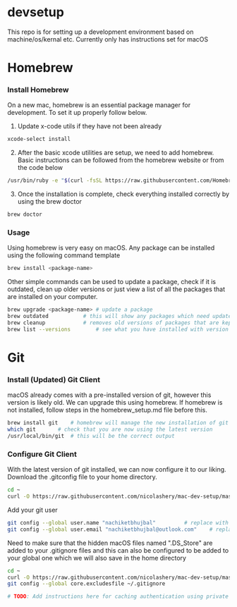 # devsetup

This repo is for setting up a development environment based on machine/os/kernal etc.
Currently only has instructions set for macOS

# Homebrew

### Install Homebrew

On a new mac, homebrew is an essential package manager for development. To set it up properly follow below.

1. Update x-code utils if they have not been already

```bash
xcode-select install
```

2. After the basic xcode utilities are setup, we need to add homebrew. Basic instructions can be followed from the homebrew website or from the code below

```bash
/usr/bin/ruby -e "$(curl -fsSL https://raw.githubusercontent.com/Homebrew/install/master/install)"
```

3. Once the installation is complete, check everything installed correctly by using the brew doctor

```bash
brew doctor
```

### Usage

Using homebrew is very easy on macOS. Any package can be installed using the following command template

```bash
brew install <package-name>
```

Other simple commands can be used to update a package, check if it is outdated, clean up older versions or just view a list of all the packages that are installed on your computer.

```bash
brew upgrade <package-name>	# update a package
brew outdated			# this will show any packages which need updates
brew cleanup			# removes old versions of packages that are kept to rollback
brew list --versions		# see what you have installed with version numbers
```

# Git

### Install (Updated) Git Client

macOS already comes with a pre-installed version of git, however this version is likely old. We can upgrade this using homebrew. If homebrew is not installed, follow steps in the homebrew_setup.md file before this.

```bash
brew install git	# homebrew will manage the new installation of git
which git 		# check that you are now using the latest version
/usr/local/bin/git	# this will be the correct output
```

### Configure Git Client

With the latest version of git installed, we can now configure it to our liking. Download the .gitconfig file to your home directory.

```bash
cd ~
curl -O https://raw.githubusercontent.com/nicolashery/mac-dev-setup/master/.gitconfig
```

Add your git user

```bash
git config --global user.name "nachiketbhujbal" 		# replace with your name (same as from github)
git config --global user.email "nachiketbhujbal@outlook.com"	# replace with your primary email (from github)
```

Need to make sure that the hidden macOS files named ".DS_Store" are added to your .gitignore files and this can also be configured to be added to your global one which we will also save in the home directory

```bash
cd ~
curl -O https://raw.githubusercontent.com/nicolashery/mac-dev-setup/master/.gitignore
git config --global core.excludesfile ~/.gitignore
```

```bash
# TODO: Add instructions here for caching authentication using private auth key
```
